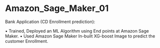 # Amazon_Sage_Maker_01
Bank Application (CD Enrollment prediction):

•	Trained, Deployed an ML Algorithm using End points at Amazon Sage Maker.
•	Used Amazon Sage Maker In-built XG-boost Image to predict the customer Enrollment.

